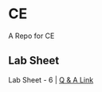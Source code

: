 # CE
A Repo for CE

## Lab Sheet
Lab Sheet - 6 | [Q & A Link](https://github.com/hunterz-killer/CE/tree/Main/Lab_6)
